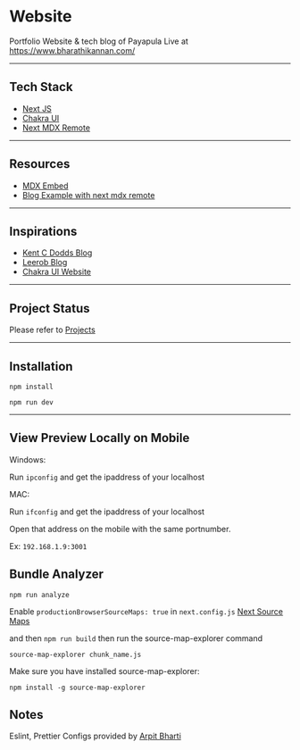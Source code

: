# Website

Portfolio Website & tech blog of Payapula
Live at https://www.bharathikannan.com/

---

## Tech Stack

-   [Next JS](https://nextjs.org/)
-   [Chakra UI](https://chakra-ui.com/)
-   [Next MDX Remote](https://github.com/hashicorp/next-mdx-remote)

---

## Resources

-   [MDX Embed](https://www.mdx-embed.com/?path=/docs/mdx-embed--page)
-   [Blog Example with next mdx remote](https://github.com/vercel/next.js/tree/canary/examples/with-mdx-remote)

---

## Inspirations

-   [Kent C Dodds Blog](https://github.com/kentcdodds/kentcdodds.com)
-   [Leerob Blog](https://github.com/leerob/leerob.io)
-   [Chakra UI Website](https://github.com/chakra-ui/chakra-ui)

---

## Project Status

Please refer to [Projects](https://github.com/payapula/blog/projects)

---

## Installation

`npm install`

`npm run dev`

---

## View Preview Locally on Mobile

Windows:

Run `ipconfig` and get the ipaddress of your localhost

MAC:

Run `ifconfig` and get the ipaddress of your localhost

Open that address on the mobile with the same portnumber.

Ex: `192.168.1.9:3001`

## Bundle Analyzer

`npm run analyze`

Enable `productionBrowserSourceMaps: true` in `next.config.js`
[Next Source Maps](https://nextjs.org/docs/advanced-features/source-maps)

and then `npm run build` then run the source-map-explorer command

`source-map-explorer chunk_name.js`

Make sure you have installed source-map-explorer:

`npm install -g source-map-explorer`

## Notes

Eslint, Prettier Configs provided by [Arpit Bharti](https://dev.to/onygami/eslint-and-prettier-for-react-apps-bonus-next-js-and-typescript-3e46)
